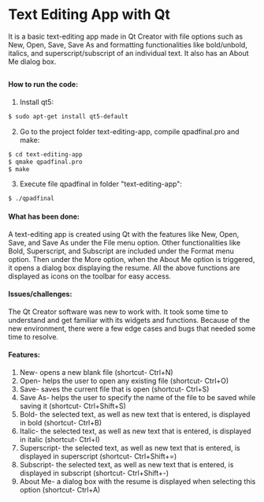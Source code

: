 # Text Editing App with Qt
It is a basic text-editing app made in Qt Creator with file options such as New, Open, Save, Save As and formatting functionalities like bold/unbold, italics, and superscript/subscript of an individual text. It also has an About Me dialog box.
##
#### How to run the code:
1. Install qt5:
```sh
$ sudo apt-get install qt5-default
```
2. Go to the project folder text-editing-app, compile qpadfinal.pro and make:
```sh
$ cd text-editing-app
$ qmake qpadfinal.pro
$ make
```
3. Execute file qpadfinal in folder "text-editing-app":
```sh
$ ./qpadfinal
```
#### What has been done:
A text-editing app is created using Qt with the features like New, Open, Save, and Save As under the File menu option. Other functionalities like Bold, Superscript, and Subscript are included under the Format menu option. Then under the More option, when the About Me option is triggered, it opens a dialog box displaying the resume. All the above functions are displayed as icons on the toolbar for easy access.
#### Issues/challenges:
The Qt Creator software was new to work with. It took some time to understand and get familiar with its widgets and functions. Because of the new environment, there were a few edge cases and bugs that needed some time to resolve.
#### Features:
1. New- opens a new blank file (shortcut- Ctrl+N)
2. Open- helps the user to open any existing file (shortcut- Ctrl+O)
3. Save- saves the current file that is open (shortcut- Ctrl+S)
4. Save As- helps the user to specify the name of the file to be saved while saving it (shortcut- Ctrl+Shift+S)
5. Bold- the selected text, as well as new text that is entered, is displayed in bold (shortcut- Ctrl+B)
6. Italic- the selected text, as well as new text that is entered, is displayed in italic (shortcut- Ctrl+I)
7. Superscript- the selected text, as well as new text that is entered, is displayed in superscript (shortcut- Ctrl+Shift+=)
8. Subscript- the selected text, as well as new text that is entered, is displayed in subscript (shortcut- Ctrl+Shift+-)
9. About Me- a dialog box with the resume is displayed when selecting this option (shortcut- Ctrl+A)
